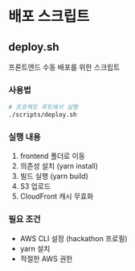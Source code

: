 # 배포 스크립트

## deploy.sh
프론트엔드 수동 배포를 위한 스크립트

### 사용법
```bash
# 프로젝트 루트에서 실행
./scripts/deploy.sh
```

### 실행 내용
1. frontend 폴더로 이동
2. 의존성 설치 (yarn install)
3. 빌드 실행 (yarn build)
4. S3 업로드
5. CloudFront 캐시 무효화

### 필요 조건
- AWS CLI 설정 (hackathon 프로필)
- yarn 설치
- 적절한 AWS 권한